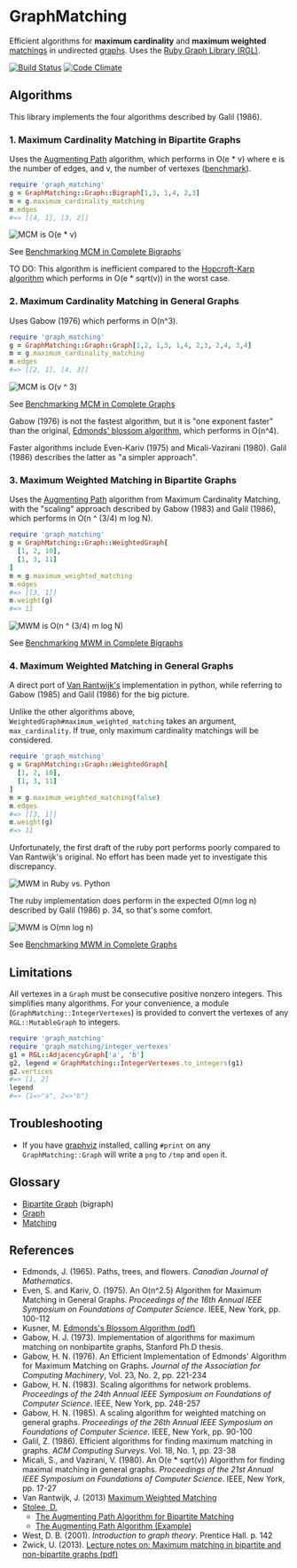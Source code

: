 GraphMatching
=============

Efficient algorithms for **maximum cardinality** and
**maximum weighted** [matchings][6] in undirected [graphs][7].
Uses the [Ruby Graph Library (RGL)][4].

[![Build Status][20]][23]
[![Code Climate][22]][21]

Algorithms
----------

This library implements the four algorithms described by Galil (1986).

### 1. Maximum Cardinality Matching in Bipartite Graphs

Uses the [Augmenting Path][5] algorithm, which performs in O(e * v)
where e is the number of edges, and v, the number of vertexes ([benchmark][14]).

```ruby
require 'graph_matching'
g = GraphMatching::Graph::Bigraph[1,3, 1,4, 2,3]
m = g.maximum_cardinality_matching
m.edges
#=> [[4, 1], [3, 2]]
```

![MCM is O(e * v)][17]

See [Benchmarking MCM in Complete Bigraphs][14]

TO DO: This algorithm is inefficient compared to the [Hopcroft-Karp algorithm][13]
which performs in O(e * sqrt(v)) in the worst case.

### 2. Maximum Cardinality Matching in General Graphs

Uses Gabow (1976) which performs in O(n^3).

```ruby
require 'graph_matching'
g = GraphMatching::Graph::Graph[1,2, 1,3, 1,4, 2,3, 2,4, 3,4]
m = g.maximum_cardinality_matching
m.edges
#=> [[2, 1], [4, 3]]
```

![MCM is O(v ^ 3)][18]

See [Benchmarking MCM in Complete Graphs][15]

Gabow (1976) is not the fastest algorithm, but it is "one exponent
faster" than the original, [Edmonds' blossom algorithm][9], which
performs in O(n^4).

Faster algorithms include Even-Kariv (1975) and Micali-Vazirani (1980).
Galil (1986) describes the latter as "a simpler approach".

### 3. Maximum Weighted Matching in Bipartite Graphs

Uses the [Augmenting Path][5] algorithm from Maximum Cardinality
Matching, with the "scaling" approach described by Gabow (1983)
and Galil (1986), which performs in O(n ^ (3/4) m log N).

```ruby
require 'graph_matching'
g = GraphMatching::Graph::WeightedGraph[
  [1, 2, 10],
  [1, 3, 11]
]
m = g.maximum_weighted_matching
m.edges
#=> [[3, 1]]
m.weight(g)
#=> 11
```

![MWM is O(n ^ (3/4) m log N)][19]

See [Benchmarking MWM in Complete Bigraphs][16]

### 4. Maximum Weighted Matching in General Graphs

A direct port of [Van Rantwijk's][11] implementation in python,
while referring to Gabow (1985) and Galil (1986) for the big
picture.

Unlike the other algorithms above,
`WeightedGraph#maximum_weighted_matching` takes an argument,
`max_cardinality`.  If true, only maximum cardinality matchings
will be considered.

```ruby
require 'graph_matching'
g = GraphMatching::Graph::WeightedGraph[
  [1, 2, 10],
  [1, 3, 11]
]
m = g.maximum_weighted_matching(false)
m.edges
#=> [[3, 1]]
m.weight(g)
#=> 11
```

Unfortunately, the first draft of the ruby port performs
poorly compared to Van Rantwijk's original.  No effort has
been made yet to investigate this discrepancy.

![MWM in Ruby vs. Python][27]

The ruby implementation does perform in the expected
O(mn log n) described by Galil (1986) p. 34, so that's
some comfort.

![MWM is O(mn log n)][26]

See [Benchmarking MWM in Complete Graphs][25]

Limitations
-----------

All vertexes in a `Graph` must be consecutive positive nonzero
integers.  This simplifies many algorithms.  For your convenience,
a module (`GraphMatching::IntegerVertexes`) is provided to convert
the vertexes of any `RGL::MutableGraph` to integers.

```ruby
require 'graph_matching'
require 'graph_matching/integer_vertexes'
g1 = RGL::AdjacencyGraph['a', 'b']
g2, legend = GraphMatching::IntegerVertexes.to_integers(g1)
g2.vertices
#=> [1, 2]
legend
#=> {1=>"a", 2=>"b"}
```

Troubleshooting
---------------

* If you have [graphviz][24] installed, calling `#print` on
  any `GraphMatching::Graph` will write a `png` to `/tmp` and
  `open` it.

Glossary
--------

- [Bipartite Graph][3] (bigraph)
- [Graph][7]
- [Matching][6]

References
----------

- Edmonds, J. (1965). Paths, trees, and flowers. *Canadian Journal
of Mathematics*.
- Even, S. and Kariv, O. (1975). An O(n^2.5) Algorithm for Maximum
Matching in General Graphs. *Proceedings of the 16th Annual IEEE
Symposium on Foundations of Computer Science*. IEEE, New York, pp. 100-112
- Kusner, M. [Edmonds's Blossom Algorithm (pdf)][12]
- Gabow, H. J. (1973). Implementation of algorithms for maximum
matching on nonbipartite graphs, Stanford Ph.D thesis.
- Gabow, H. N. (1976). An Efficient Implementation of Edmonds'
Algorithm for Maximum Matching on Graphs. *Journal of the Association
for Computing Machinery*, Vol. 23, No. 2, pp. 221-234
- Gabow, H. N. (1983). Scaling algorithms for network problems.
*Proceedings of the 24th Annual IEEE Symposium on Foundations of
Computer Science*. IEEE, New York, pp. 248-257
- Gabow, H. N. (1985). A scaling algorithm for weighted matching on
general graphs. *Proceedings of the 26th Annual IEEE Symposium on
Foundations of Computer Science*. IEEE, New York, pp. 90-100
- Galil, Z. (1986). Efficient algorithms for finding maximum
matching in graphs. *ACM Computing Surveys*. Vol. 18, No. 1, pp. 23-38
- Micali, S., and Vazirani, V. (1980). An O(e * sqrt(v)) Algorithm for
finding maximal matching in general graphs. *Proceedings of the 21st
Annual IEEE Symposium on Foundations of Computer Science*.
IEEE, New York, pp. 17-27
- Van Rantwijk, J. (2013) [Maximum Weighted Matching][11]
- [Stolee, D.][8]
    - [The Augmenting Path Algorithm for Bipartite Matching][1]
    - [The Augmenting Path Algorithm (Example)][2]
- West, D. B. (2001). *Introduction to graph theory*. Prentice Hall. p. 142
- Zwick, U. (2013). [Lecture notes on: Maximum matching in bipartite
and non-bipartite graphs (pdf)][10]

[1]: http://www.youtube.com/watch?v=ory4WMX0rDU "The Augmenting Path Algorithm for Bipartite Matching"
[2]: http://www.youtube.com/watch?v=C9c8zEZXboA "The Augmenting Path Algorithm (Example)"
[3]: http://en.wikipedia.org/wiki/Bipartite_graph
[4]: http://rgl.rubyforge.org/rgl/index.html
[5]: http://en.wikipedia.org/wiki/Matching_%28graph_theory%29#In_unweighted_bipartite_graphs
[6]: http://en.wikipedia.org/wiki/Matching_%28graph_theory%29
[7]: http://en.wikipedia.org/wiki/Graph_theory
[8]: http://www.math.uiuc.edu/~stolee/
[9]: http://en.wikipedia.org/wiki/Blossom_algorithm
[10]: http://www.cs.tau.ac.il/~zwick/grad-algo-13/match.pdf
[11]: http://jorisvr.nl/maximummatching.html
[12]: http://matthewkusner.com/MatthewKusner_BlossomAlgorithmReport.pdf
[13]: http://en.wikipedia.org/wiki/Hopcroft%E2%80%93Karp_algorithm
[14]: https://github.com/jaredbeck/graph_matching/wiki/Benchmarking-MCM-in-Complete-Bigraphs
[15]: https://github.com/jaredbeck/graph_matching/wiki/Benchmarking-MCM-in-Complete-Graphs
[16]: https://github.com/jaredbeck/graph_matching/wiki/Benchmarking-MWM-in-Complete-Bigraphs
[17]: https://github.com/jaredbeck/graph_matching/blob/master/benchmark/mcm_bipartite/complete_bigraphs/plot.png
[18]: https://github.com/jaredbeck/graph_matching/blob/master/benchmark/mcm_general/complete_graphs/plot.png
[19]: https://github.com/jaredbeck/graph_matching/blob/master/benchmark/mwm_bipartite/complete_bigraphs/plot.png
[20]: https://travis-ci.org/jaredbeck/graph_matching.svg?branch=master
[21]: https://codeclimate.com/github/jaredbeck/graph_matching
[22]: https://codeclimate.com/github/jaredbeck/graph_matching/badges/gpa.svg
[23]: https://travis-ci.org/jaredbeck/graph_matching/builds
[24]: http://www.graphviz.org/
[25]: https://github.com/jaredbeck/graph_matching/wiki/Benchmarking-MWM-in-Complete-Graphs
[26]: https://github.com/jaredbeck/graph_matching/blob/master/benchmark/mwm_general/complete_graphs/plot.png
[27]: https://github.com/jaredbeck/graph_matching/blob/master/benchmark/mwm_general/complete_graphs/plot_py.png
